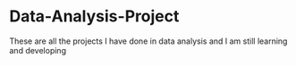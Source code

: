# Data-Analysis-Project
These are all the projects I have done in data analysis and I am still learning and developing
